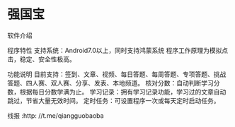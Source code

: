  # 强国宝
软件介绍

程序特性
支持系统：Android7.0以上，同时支持鸿蒙系统
程序工作原理为模拟点击，稳定、安全性极高。


功能说明
目前支持：签到、文章、视频、每日答题、每周答题、专项答题、挑战答题、四人赛、双人赛、分享、发表、本地频道。
核对分数：自动判断学习分数，根据每日分数学满为止。
学习记录：拥有学习记录功能，学习过的文章自动跳过，节省大量无效时间。
定时任务：可设置程序一次或每天定时启动任务。



 线报 :http: //t.me/qiangguobaoba
